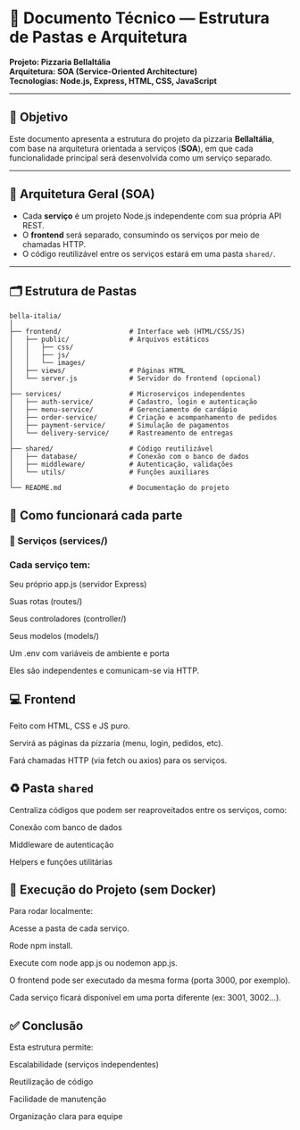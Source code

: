 # 📄 Documento Técnico — Estrutura de Pastas e Arquitetura  
**Projeto: Pizzaria BellaItália**  
**Arquitetura: SOA (Service-Oriented Architecture)**  
**Tecnologias: Node.js, Express, HTML, CSS, JavaScript**

---

## 📌 Objetivo

Este documento apresenta a estrutura do projeto da pizzaria **BellaItália**, com base na arquitetura orientada a serviços (**SOA**), em que cada funcionalidade principal será desenvolvida como um serviço separado.

---

## 🧱 Arquitetura Geral (SOA)

- Cada **serviço** é um projeto Node.js independente com sua própria API REST.
- O **frontend** será separado, consumindo os serviços por meio de chamadas HTTP.
- O código reutilizável entre os serviços estará em uma pasta `shared/`.

---

## 🗂️ Estrutura de Pastas

```plaintext
bella-italia/
│
├── frontend/                 # Interface web (HTML/CSS/JS)
│   ├── public/               # Arquivos estáticos
│   │   ├── css/
│   │   ├── js/
│   │   └── images/
│   ├── views/                # Páginas HTML
│   └── server.js             # Servidor do frontend (opcional)
│
├── services/                 # Microserviços independentes
│   ├── auth-service/         # Cadastro, login e autenticação
│   ├── menu-service/         # Gerenciamento de cardápio
│   ├── order-service/        # Criação e acompanhamento de pedidos
│   ├── payment-service/      # Simulação de pagamentos
│   └── delivery-service/     # Rastreamento de entregas
│
├── shared/                   # Código reutilizável
│   ├── database/             # Conexão com o banco de dados
│   ├── middleware/           # Autenticação, validações
│   └── utils/                # Funções auxiliares
│
└── README.md                 # Documentação do projeto
```


## 🔌 Como funcionará cada parte

### 🔧 Serviços (services/)
### Cada serviço tem:

Seu próprio app.js (servidor Express)

Suas rotas (routes/)

Seus controladores (controller/)

Seus modelos (models/)

Um .env com variáveis de ambiente e porta

Eles são independentes e comunicam-se via HTTP.

## 💻 Frontend

Feito com HTML, CSS e JS puro.

Servirá as páginas da pizzaria (menu, login, pedidos, etc).

Fará chamadas HTTP (via fetch ou axios) para os serviços.

## ♻️ Pasta `shared`

Centraliza códigos que podem ser reaproveitados entre os serviços, como:

Conexão com banco de dados

Middleware de autenticação

Helpers e funções utilitárias

## 🚀 Execução do Projeto (sem Docker)

Para rodar localmente:

Acesse a pasta de cada serviço.

Rode npm install.

Execute com node app.js ou nodemon app.js.

O frontend pode ser executado da mesma forma (porta 3000, por exemplo).

Cada serviço ficará disponível em uma porta diferente (ex: 3001, 3002...).

## ✅ Conclusão

Esta estrutura permite:

Escalabilidade (serviços independentes)

Reutilização de código

Facilidade de manutenção

Organização clara para equipe